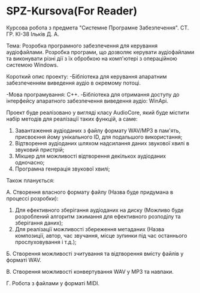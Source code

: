 # SPZ-Kursova(For Reader)
Курсова робота з предмета "Системне Програмне Забезпечення". СТ. ГР. КІ-38 Ільків Д. А.

Тема: Розробка програмного забезпечення для керування аудіофайлами. Розробка програми, що дозволяє керувати аудіофайлами та виконувати різні дії з їх обробкою на комп'ютері з операційною системою Windows.

Короткий опис проекту:
-Бібліотека для керування апаратним забезпеченням виведення аудіо в окремому потоці.

-Мова програмування: C++.
-Бібліотека для отримання доступу до інтерфейсу апаратного забезпечення виведення аудіо: WinApi.

Проект буде реалізовано у вигляді класу AudioCore, який буде містити набір методів для реалізації таких функцій, а саме:

1. Завантаження аудіоданих з файлу формату WAV/MP3 в пам'ять, присвоєння йому унікального ID, для подальшого використання;
2. Відтворення аудіоданих шляхом надсилання даних звукової хвилі в звуковий пристрій;
3. Мікшер для можливості відтворення декількох аудіоданих одночасно;
4. Програмна генерація звукової хвилі;



Також планується:

А. Створення власного формату файлу (Назва буде придумана в процессі розробки):
1) Для ефективного зберігання аудіоданих на диску (Можливо буде розроблений алгоритм зжимання для ефективного розподілу та зберігання даних);
2) Для реалізації можливості збереження метаданих (Назва композиції, автор, час звучання, місце зупинки під час останнього прослуховування і т.д.);

Б. Створення можливості зчитування та відтворення вмісту файлів у форматі WAV.

В. Створення можливості конвертування WAV у MP3 та навпаки.

Г. Робота з файлами у форматі MIDI.

